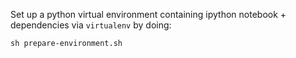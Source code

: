 Set up a python virtual environment containing ipython notebook + dependencies
via `virtualenv` by doing:

```
sh prepare-environment.sh
```


